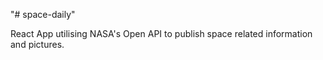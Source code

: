 "# space-daily" 

React App utilising NASA's Open API to publish space related information and pictures.
